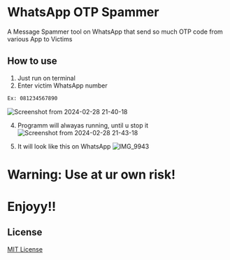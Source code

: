 # WhatsApp OTP Spammer

A Message Spammer tool on WhatsApp that send so much OTP code from various App to Victims

## How to use

1) Just run on terminal
2) Enter victim WhatsApp number

```bash
Ex: 081234567890
```

![Screenshot from 2024-02-28 21-40-18](https://github.com/mdprana/WhatsApp-OTP-Spammer/assets/95018619/af1b9a37-fad1-4471-a0ee-8cbd0d7327c6)

4) Programm will alwayas running, until u stop it
![Screenshot from 2024-02-28 21-43-18](https://github.com/mdprana/WhatsApp-OTP-Spammer/assets/95018619/bb08c2b5-58f7-416b-9fb2-e88439c1ed51)

5) It will look like this on WhatsApp
![IMG_9943](https://github.com/mdprana/WhatsApp-OTP-Spammer/assets/95018619/d063e576-1a1b-474c-b05c-0dddbd1ac397)


# Warning: Use at ur own risk!

# Enjoyy!!

## License

[MIT License](LICENSE.md)
